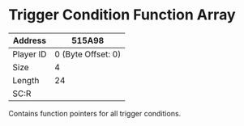 
#  Trigger Condition Function Array
Address   | 515A98
----------|-------------
Player ID | 0 (Byte Offset: 0)
Size 	  | 4
Length 	  | 24
SC:R      | 

Contains function pointers for all trigger conditions.
